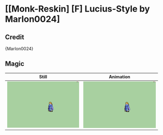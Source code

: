 # [\[Monk-Reskin\] \[F\] Lucius-Style by Marlon0024]

## Credit

{Marlon0024}
	
## Magic

| Still | Animation |
| :---: | :-------: |
| ![Magic still](./Magic_000.png) | ![Magic animation](./Magic.gif) |
